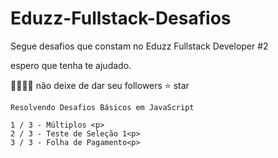 # Eduzz-Fullstack-Desafios
Segue desafios que constam no Eduzz Fullstack Developer #2

espero que tenha te ajudado.

👩‍👩‍👧‍👦 não deixe de dar seu followers
⭐ star

```
Resolvendo Desafios Básicos em JavaScript

1 / 3 - Múltiplos <p>
2 / 3 - Teste de Seleção 1<p>
3 / 3 - Folha de Pagamento<p>
```


